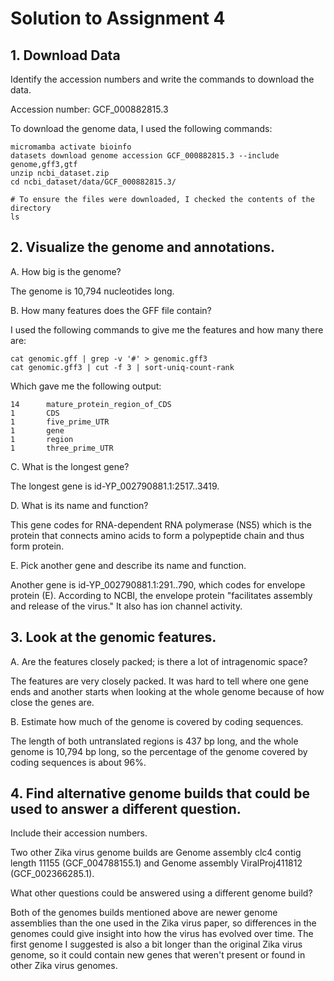 # Solution to Assignment 4

## 1. Download Data
Identify the accession numbers and write the commands to download the data.

Accession number: GCF_000882815.3

To download the genome data, I used the following commands:
```
micromamba activate bioinfo
datasets download genome accession GCF_000882815.3 --include genome,gff3,gtf
unzip ncbi_dataset.zip
cd ncbi_dataset/data/GCF_000882815.3/

# To ensure the files were downloaded, I checked the contents of the directory
ls
```

## 2. Visualize the genome and annotations.
A. How big is the genome?

The genome is 10,794 nucleotides long. 


B. How many features does the GFF file contain?

I used the following commands to give me the features and how many there are: 
```
cat genomic.gff | grep -v '#' > genomic.gff3
cat genomic.gff3 | cut -f 3 | sort-uniq-count-rank
```
Which gave me the following output:
```
14      mature_protein_region_of_CDS
1       CDS
1       five_prime_UTR
1       gene
1       region
1       three_prime_UTR
```

C. What is the longest gene?

The longest gene is id-YP_002790881.1:2517..3419.

D. What is its name and function?

This gene codes for RNA-dependent RNA polymerase (NS5) which is the protein that connects amino acids to form a polypeptide chain and thus form protein.

E. Pick another gene and describe its name and function.

Another gene is id-YP_002790881.1:291..790, which codes for envelope protein (E). According to NCBI, the envelope protein "facilitates assembly and release of the virus." It also has ion channel activity. 

## 3. Look at the genomic features.
A. Are the features closely packed; is there a lot of intragenomic space?

The features are very closely packed. It was hard to tell where one gene ends and another starts when looking at the whole genome because of how close the genes are. 

B. Estimate how much of the genome is covered by coding sequences.

The length of both untranslated regions is 437 bp long, and the whole genome is 10,794 bp long, so the percentage of the genome covered by coding sequences is about 96%.

## 4. Find alternative genome builds that could be used to answer a different question.
Include their accession numbers.

Two other Zika virus genome builds are Genome assembly clc4 contig length 11155 (GCF_004788155.1) and Genome assembly ViralProj411812 (GCF_002366285.1).

What other questions could be answered using a different genome build?

Both of the genomes builds mentioned above are newer genome assemblies than the one used in the Zika virus paper, so differences in the genomes could give insight into how the virus has evolved over time. The first genome I suggested is also a bit longer than the original Zika virus genome, so it could contain new genes that weren't present or found in other Zika virus genomes.